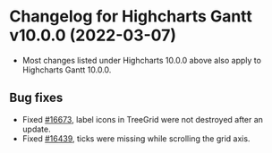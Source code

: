 # Changelog for Highcharts Gantt v10.0.0 (2022-03-07)

- Most changes listed under Highcharts 10.0.0 above also apply to Highcharts Gantt 10.0.0.

## Bug fixes
- Fixed [#16673](https://github.com/highcharts/highcharts/issues/16673), label icons in TreeGrid were not destroyed after an update.
- Fixed [#16439](https://github.com/highcharts/highcharts/issues/16439), ticks were missing while scrolling the grid axis.
